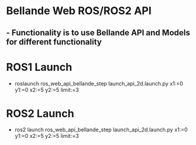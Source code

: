 # Bellande Web ROS/ROS2 API

## - Functionality is to use Bellande API and Models for different functionality


# ROS1 Launch 
- roslaunch ros_web_api_bellande_step launch_api_2d.launch.py x1:=0 y1:=0 x2:=5 y2:=5 limit:=3

# ROS2 Launch
- ros2 launch ros_web_api_bellande_step launch_api_2d.launch.py x1:=0 y1:=0 x2:=5 y2:=5 limit:=3
